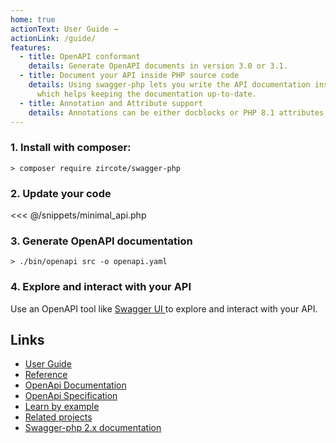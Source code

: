```yaml
---
home: true
actionText: User Guide →
actionLink: /guide/
features:
  - title: OpenAPI conformant
    details: Generate OpenAPI documents in version 3.0 or 3.1.
  - title: Document your API inside PHP source code
    details: Using swagger-php lets you write the API documentation inside the PHP source files
      which helps keeping the documentation up-to-date.
  - title: Annotation and Attribute support
    details: Annotations can be either docblocks or PHP 8.1 attributes.
---
```


### 1. Install with composer:

```shell
> composer require zircote/swagger-php
```

### 2. Update your code

<<< @/snippets/minimal_api.php

### 3. Generate OpenAPI documentation

```shell
> ./bin/openapi src -o openapi.yaml
```

### 4. Explore and interact with your API

Use an OpenAPI tool like [Swagger UI ](https://swagger.io/tools/swagger-ui/) to explore and interact with your API.

## Links

- [User Guide](guide/index.md)
- [Reference](reference/index.md)
- [OpenApi Documentation](https://oai.github.io/Documentation/)
- [OpenApi Specification](https://spec.openapis.org/oas/v3.1.0.html)
- [Learn by example](https://github.com/zircote/swagger-php/tree/master/Examples)
- [Related projects](related-projects.md)
- [Swagger-php 2.x documentation](https://github.com/zircote/swagger-php/tree/2.x/docs)
